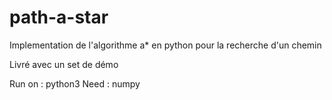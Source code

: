 # path-a-star
Implementation de l'algorithme a* en python pour la recherche d'un chemin

Livré avec un set de démo

Run on : python3
Need : numpy
